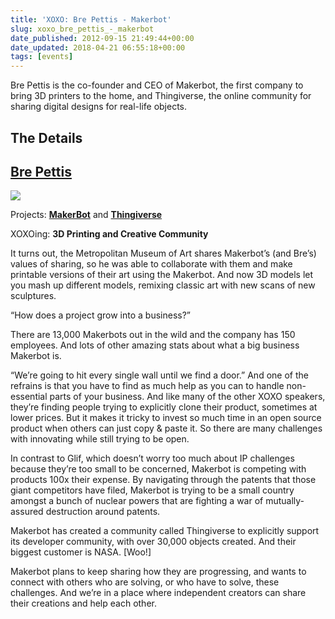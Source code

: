```yaml
---
title: 'XOXO: Bre Pettis - Makerbot'
slug: xoxo_bre_pettis_-_makerbot
date_published: 2012-09-15 21:49:44+00:00
date_updated: 2018-04-21 06:55:18+00:00
tags: [events]
---
```

Bre Pettis is the co-founder and CEO of Makerbot, the first company to bring 3D printers to the home, and Thingiverse, the online community for sharing digital designs for real-life objects.

## The Details

## [Bre Pettis](https://twitter.com/bre)

![](/images/bre-1_normal.jpg)

Projects: **[MakerBot](http://www.makerbot.com/)** and **[Thingiverse](http://www.thingiverse.com/)**

XOXOing: **3D Printing and Creative Community**

It turns out, the Metropolitan Museum of Art shares Makerbot’s (and Bre’s) values of sharing, so he was able to collaborate with them and make printable versions of their art using the Makerbot. And now 3D models let you mash up different models, remixing classic art with new scans of new sculptures.  

“How does a project grow into a business?”

There are 13,000 Makerbots out in the wild and the company has 150 employees. And lots of other amazing stats about what a big business Makerbot is.

“We’re going to hit every single wall until we find a door.” And one of the refrains is that you have to find as much help as you can to handle non-essential parts of your business. And like many of the other XOXO speakers, they’re finding people trying to explicitly clone their product, sometimes at lower prices. But it makes it tricky to invest so much time in an open source product when others can just copy & paste it. So there are many challenges with innovating while still trying to be open.

In contrast to Glif, which doesn’t worry too much about IP challenges because they’re too small to be concerned, Makerbot is competing with products 100x their expense. By navigating through the patents that those giant competitors have filed, Makerbot is trying to be a small country amongst a bunch of nuclear powers that are fighting a war of mutually-assured destruction around patents.

Makerbot has created a community called Thingiverse to explicitly support its developer community, with over 30,000 objects created. And their biggest customer is NASA. [Woo!]

Makerbot plans to keep sharing how they are progressing, and wants to connect with others who are solving, or who have to solve, these challenges. And we’re in a place where independent creators can share their creations and help each other.
